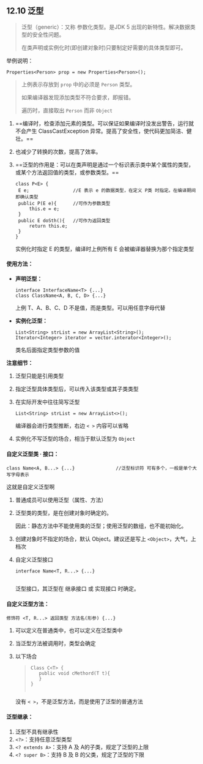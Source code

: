## 12.10 泛型

> 泛型（generic）：又称 参数化类型。是JDK 5 出现的新特性。解决数据类型的安全性问题。
>
> 在类声明或实例化时(即创建对象时)只要制定好需要的具体类型即可。

举例说明：

```
Properties<Person> prop = new Properties<Person>();
```

> 上例表示存放到 `prop` 中的必须是 `Person` 类型。
>
> 如果编译器发现添加类型不符合要求，即报错。
>
> 遍历时，直接取出 `Person` 而非 `Object`

1. ==编译时，检查添加元素的类型。可以保证如果编译时没发出警告，运行就不会产生 ClassCastException 异常。提高了安全性，使代码更加简洁、健壮。==

2. 也减少了转换的次数，提高了效率。

3. ==泛型的作用是：可以在类声明是通过一个标识表示类中某个属性的类型，或某个方法返回值的类型，或参数类型。==

   ```
   class P<E> {
   	E e;				//E 表示 e 的数据类型，在定义 P类 时指定。在编译期间即确认类型
   	public P(E e){		//可作为参数类型
   		this.e = e;
   	}
   	public E doSth(){	//可作为返回类型
   		return this.e;
   	}
   }
   ```

   实例化时指定 E 的类型，编译时上例所有 E 会被编译器替换为那个指定类型

#### 使用方法：

- **声明泛型：**

  ```
  interface InterfaceName<T> {...}
  class ClassName<A, B, C, D> {...}
  ```

  上例 T、A、B、C、D 不是值，而是类型。可以用任意字母代替

- **实例化泛型：**

  ```
  List<String> strList = new ArrayList<String>();
  Iterator<Integer> iterator = vector.interator<Integer>();
  ```

  类名后面指定类型参数的值

**注意细节：**

1. 泛型只能是引用类型

2. 指定泛型具体类型后，可以传入该类型或其子类类型

3. 在实际开发中往往简写泛型

   ```
   List<String> strList = new ArrayList<>();
   ```

   编译器会进行类型推断，右边 `< >` 内容可以省略

4. 实例化不写泛型的场合，相当于默认泛型为 `Object`

#### 自定义泛型类 · 接口：

```
class Name<A, B...> {...}				//泛型标识符 可有多个，一般是单个大写字母表示
```

这就是自定义泛型啊

1. 普通成员可以使用泛型（属性、方法）

2. 泛型类的类型，是在创建对象时确定的。

   因此：静态方法中不能使用类的泛型；使用泛型的数组，也不能初始化。

3. 创建对象时不指定的场合，默认 Object。建议还是写上 `<Object>`，大气，上档次

4. 自定义泛型接口

   ```
   interface Name<T, R...> {...}
    
   ```

   泛型接口，其泛型在 继承接口 或 实现接口 时确定。

#### 自定义泛型方法：

```
修饰符 <T, R...> 返回类型 方法名(形参) {...}

```

1. 可以定义在普通类中，也可以定义在泛型类中

2. 当泛型方法被调用时，类型会确定

3. 以下场合

   > ```
   > Class C<T> {
   > 	public void cMethord(T t){		
   > 	}
   > }
   >  
   > ```

   没有 `< >`，不是泛型方法，而是使用了泛型的普通方法

#### 泛型继承：

1. 泛型不具有继承性
2. `<?>`：支持任意泛型类型
3. `<? extends A>`：支持 A 及 A的子类，规定了泛型的上限
4. `<? super B>`：支持 B 及 B 的父类，规定了泛型的下限